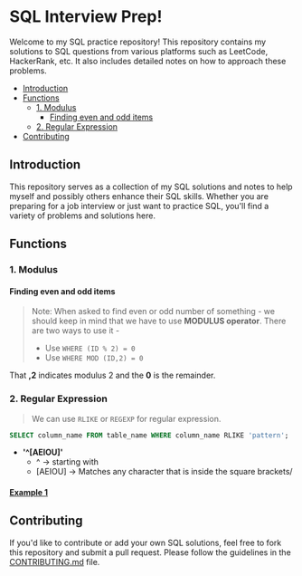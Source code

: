 # SQL Interview Prep!

Welcome to my SQL practice repository! This repository contains my solutions to SQL questions from various platforms such as LeetCode, HackerRank, etc. It also includes detailed notes on how to approach these problems.


<!-- TOC -->
- [Introduction](#introduction)
- [Functions](#functions)
  * [1. Modulus](#1-modulus)
    + [Finding even and odd items](#finding-even-and-odd-items)
  * [2. Regular Expression](#2-regular-expression)
- [Contributing](#contributing)
<!-- /TOC -->

## Introduction

This repository serves as a collection of my SQL solutions and notes to help myself and possibly others enhance their SQL skills. Whether you are preparing for a job interview or just want to practice SQL, you'll find a variety of problems and solutions here.

## Functions

### 1. Modulus

#### Finding even and odd items 

> Note: When asked to find even or odd number of something -  we should keep in mind that we have to use **MODULUS operator**. There are two ways to use it - 
> - Use `WHERE (ID % 2) = 0`
> - Use `WHERE MOD (ID,2) = 0`

    
   That **,2** indicates modulus 2 and the **0** is the remainder.


### 2. Regular Expression

> We can use `RLIKE` or `REGEXP` for regular expression.

```sql
SELECT column_name FROM table_name WHERE column_name RLIKE 'pattern';
```

- **'^[AEIOU]'**
    - ^ -> starting with
    - [AEIOU] -> Matches any character that is inside the square brackets/

#### [Example 1 ](Hackerrank/SQL-Basic/weather-observation-station-6.sql)


## Contributing

If you'd like to contribute or add your own SQL solutions, feel free to fork this repository and submit a pull request. Please follow the guidelines in the [CONTRIBUTING.md](CONTRIBUTING.md) file.

